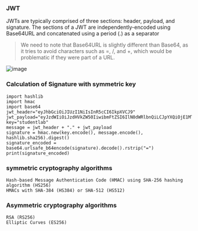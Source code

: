 ### JWT 
JWTs are typically comprised of three sections: header, payload, and signature. The sections of a JWT are independently-encoded using Base64URL and concatenated using a period (.) as a separator  
>We need to note that Base64URL is slightly different than Base64, as it tries to avoid characters such as =, /, and +, which would be problematic if they were part of a URL.

![image](https://github.com/KiritoLoveAsuna/WebApplicationSecurity/assets/38044499/9ca79357-5ed1-4b29-b6c4-068fd252008a)

### Calculation of Signature with symmetric key
```
import hashlib
import hmac
import base64
jwt_header="eyJhbGciOiJIUzI1NiIsInR5cCI6IkpXVCJ9"
jwt_payload="eyJzdWIiOiJzdHVkZW50IiwibmFtZSI6IlN0dWRlbnQiLCJpYXQiOjE1MTYyMzkwMjJ9"
key="studentlab"
message = jwt_header + "." + jwt_payload
signature = hmac.new(key.encode(), message.encode(), hashlib.sha256).digest()
signature_encoded = base64.urlsafe_b64encode(signature).decode().rstrip("=")
print(signature_encoded)
```
### symmetric cryptography algorithms
```
Hash-based Message Authentication Code (HMAC) using SHA-256 hashing algorithm (HS256)
HMACs with SHA-384 (HS384) or SHA-512 (HS512)
```
### Asymmetric cryptography algorithms
```
RSA (RS256)
Elliptic Curves (ES256)
```


